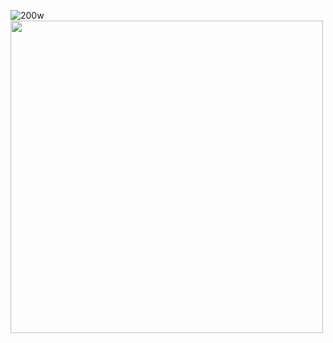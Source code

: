 ![200w](https://github.com/Hirbod03/Projects/assets/57376297/788ea193-b0ab-4870-b225-ec656ebb8c06)
<img src="https://github.com/Hirbod03/Projects/assets/57376297/788ea193-b0ab-4870-b225-ec656ebb8c06)" width="500" height="500"/>
